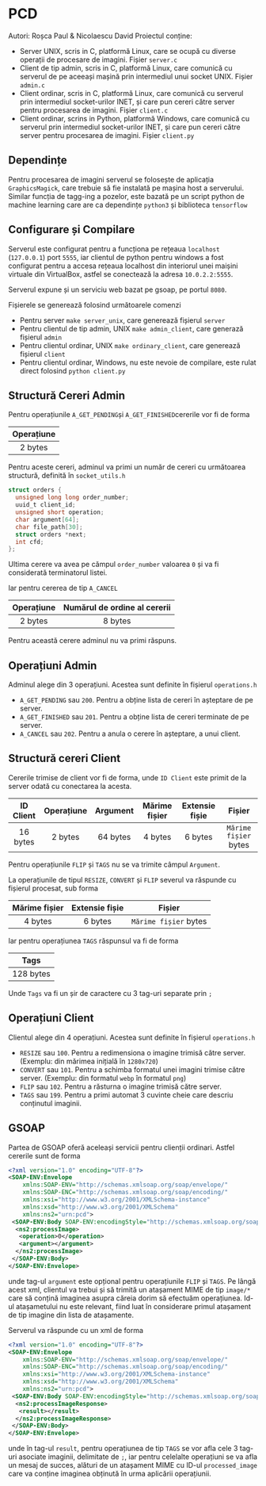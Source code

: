 # PCD
Autori: Roșca Paul & Nicolaescu David
Proiectul conține:
- Server UNIX, scris in C, platformă Linux, care se ocupă cu diverse operații de procesare de imagini. Fișier `server.c`
- Client de tip admin, scris in C, platformă Linux, care comunică cu serverul de pe aceeași mașină prin intermediul unui socket UNIX. Fișier `admin.c`
- Client ordinar, scris in C, platformă Linux, care comunică cu serverul prin intermediul socket-urilor INET, și care pun cereri către server pentru procesarea de imagini. Fișier `client.c`
- Client ordinar, scrins in Python, platformă Windows, care comunică cu serverul prin intermediul socket-urilor INET, și care pun cereri către server 
pentru procesarea de imagini. Fișier `client.py`

## Dependințe

Pentru procesarea de imagini serverul se folosește de aplicația `GraphicsMagick`, care trebuie să fie instalată pe mașina host a serverului.
Similar funcția de tagg-ing a pozelor, este bazată pe un script python de machine learning care are ca dependințe `python3` și biblioteca `tensorflow`

## Configurare și Compilare

Serverul este configurat pentru a funcționa pe rețeaua `localhost` (`127.0.0.1`) port `5555`, iar clientul de python pentru windows a fost configurat pentru a accesa rețeaua localhost din interiorul unei maișini virtuale din VirtualBox, astfel se conectează la adresa `10.0.2.2:5555`.

Serverul expune și un serviciu web bazat pe gsoap, pe portul `8080`.

Fișierele se generează folosind următoarele comenzi
- Pentru server `make server_unix`, care generează fișierul `server`
- Pentru clientul de tip admin, UNIX `make admin_client`, care generază fișierul `admin`
- Pentru clientul ordinar, UNIX `make ordinary_client`, care generează fișierul `client`
- Pentru clientul ordinar, Windows, nu este nevoie de compilare, este rulat direct folosind `python client.py`

## Structură Cereri Admin
Pentru operațiunile `A_GET_PENDING`și `A_GET_FINISHED`cererile vor fi de forma

|  Operațiune  |
|     :---:    |
|    2 bytes   |

Pentru aceste cereri, adminul va primi un număr de cereri cu următoarea structură, definită în `socket_utils.h`

```c
struct orders {
  unsigned long long order_number;
  uuid_t client_id;
  unsigned short operation;
  char argument[64];
  char file_path[30];
  struct orders *next;
  int cfd;
};
```

Ultima cerere va avea pe cămpul `order_number` valoarea `0` și va fi considerată terminatorul listei.

Iar pentru cererea de tip `A_CANCEL`


|  Operațiune  | Numărul de ordine al cererii |
|     :---:    |            :---:             |
|    2 bytes   |           8 bytes            |


Pentru această cerere adminul nu va primi răspuns.

## Operațiuni Admin

Adminul alege din 3 operațiuni. Acestea sunt definite în fișierul `operations.h`

- `A_GET_PENDING` sau `200`. Pentru a obține lista de cereri în așteptare de pe server.
- `A_GET_FINISHED` sau `201`. Pentru a obține lista de cereri terminate de pe server.
- `A_CANCEL` sau `202`. Pentru a anula o cerere în așteptare, a unui client.

## Structură cereri Client

Cererile trimise de client vor fi de forma, unde `ID Client` este primit de la server odată cu conectarea la acesta.

| ID Client |  Operațiune  |  Argument  |  Mărime fișier | Extensie fișie |  Fișier               |
|   :--:    |     :--:     |    :--:    |      :--:      |      :--:      |   :--:                |
|  16 bytes |    2 bytes   |  64 bytes  |     4 bytes    |     6 bytes    | `Mărime fișier` bytes |

Pentru operațiunile `FLIP` și `TAGS` nu se va trimite câmpul `Argument`.

La operațiunile de tipul `RESIZE`, `CONVERT` și `FLIP` severul va răspunde cu fișierul procesat, sub forma

|  Mărime fișier | Extensie fișie |  Fișier               |
|      :--:      |      :--:      |   :--:                |
|     4 bytes    |     6 bytes    | `Mărime fișier` bytes |

Iar pentru operațiunea `TAGS` răspunsul va fi de forma

|    Tags    |
|    :--:    |
|  128 bytes |

Unde `Tags` va fi un șir de caractere cu 3 tag-uri separate prin `;`

## Operațiuni Client

Clientul alege din 4 operațiuni. Acestea sunt definite în fișierul `operations.h`

- `RESIZE` sau `100`. Pentru a redimensiona o imagine trimisă către server. (Exemplu: din mărimea inițială în `1280x720`)
- `CONVERT` sau `101`. Pentru a schimba formatul unei imagini trimise către server. (Exemplu: din formatul `webp` în formatul `png`)
- `FLIP` sau `102`. Pentru a răsturna o imagine trimisă către server.
- `TAGS` sau `199`. Pentru a primi automat 3 cuvinte cheie care descriu conținutul imaginii.

## GSOAP

Partea de GSOAP oferă aceleași servicii pentru clienții ordinari. Astfel cererile sunt de forma

```xml
<?xml version="1.0" encoding="UTF-8"?>
<SOAP-ENV:Envelope
    xmlns:SOAP-ENV="http://schemas.xmlsoap.org/soap/envelope/"
    xmlns:SOAP-ENC="http://schemas.xmlsoap.org/soap/encoding/"
    xmlns:xsi="http://www.w3.org/2001/XMLSchema-instance"
    xmlns:xsd="http://www.w3.org/2001/XMLSchema"
    xmlns:ns2="urn:pcd">
 <SOAP-ENV:Body SOAP-ENV:encodingStyle="http://schemas.xmlsoap.org/soap/encoding/">
  <ns2:processImage>
   <operation>0</operation>
   <argument></argument>
  </ns2:processImage>
 </SOAP-ENV:Body>
</SOAP-ENV:Envelope>
```
unde tag-ul `argument` este opțional pentru operațiunile `FLIP` și `TAGS`. Pe lângă acest xml, clientul va trebui și să trimită un atașament MIME de tip `image/*` care să conțină imaginea asupra căreia dorim să efectuăm operațiunea. Id-ul atașametului nu este relevant, fiind luat în considerare primul atașament de tip imagine din lista de atașamente.

Serverul va răspunde cu un xml de forma

```xml
<?xml version="1.0" encoding="UTF-8"?>
<SOAP-ENV:Envelope
    xmlns:SOAP-ENV="http://schemas.xmlsoap.org/soap/envelope/"
    xmlns:SOAP-ENC="http://schemas.xmlsoap.org/soap/encoding/"
    xmlns:xsi="http://www.w3.org/2001/XMLSchema-instance"
    xmlns:xsd="http://www.w3.org/2001/XMLSchema"
    xmlns:ns2="urn:pcd">
 <SOAP-ENV:Body SOAP-ENV:encodingStyle="http://schemas.xmlsoap.org/soap/encoding/">
  <ns2:processImageResponse>
   <result></result>
  </ns2:processImageResponse>
 </SOAP-ENV:Body>
</SOAP-ENV:Envelope>
```
unde în tag-ul `result`, pentru operațiunea de tip `TAGS` se vor afla cele 3 tag-uri asociate imaginii, delimitate de `;`, iar pentru celelalte operațiuni se va afla un mesaj de succes, alături de un atașament MIME cu ID-ul `processed_image` care va conține imaginea obținută în urma aplicării operațiunii.
